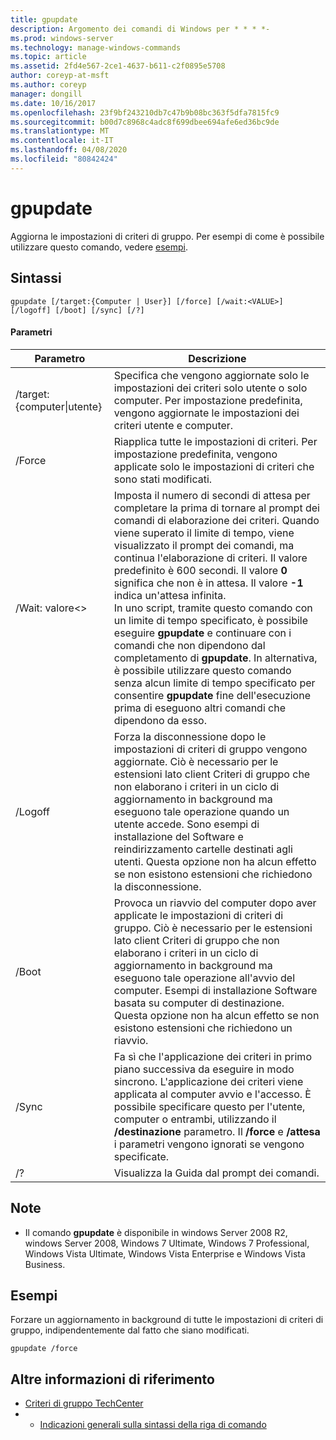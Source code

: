 ```yaml
---
title: gpupdate
description: Argomento dei comandi di Windows per * * * *-
ms.prod: windows-server
ms.technology: manage-windows-commands
ms.topic: article
ms.assetid: 2fd4e567-2ce1-4637-b611-c2f0895e5708
author: coreyp-at-msft
ms.author: coreyp
manager: dongill
ms.date: 10/16/2017
ms.openlocfilehash: 23f9bf243210db7c47b9b08bc363f5dfa7815fc9
ms.sourcegitcommit: b00d7c8968c4adc8f699dbee694afe6ed36bc9de
ms.translationtype: MT
ms.contentlocale: it-IT
ms.lasthandoff: 04/08/2020
ms.locfileid: "80842424"
---
```

# <a name="gpupdate"></a>gpupdate

Aggiorna le impostazioni di criteri di gruppo. Per esempi di come è possibile utilizzare questo comando, vedere [esempi](#examples).

## <a name="syntax"></a>Sintassi

```
gpupdate [/target:{Computer | User}] [/force] [/wait:<VALUE>] [/logoff] [/boot] [/sync] [/?]
```

#### <a name="parameters"></a>Parametri

|     Parametro     |                                                                                                                                                                                                                                                                                                                             Descrizione                                                                                                                                                                                                                                                                                                                             |
|-------------------|---------------------------------------------------------------------------------------------------------------------------------------------------------------------------------------------------------------------------------------------------------------------------------------------------------------------------------------------------------------------------------------------------------------------------------------------------------------------------------------------------------------------------------------------------------------------------------------------------------------------------------------------------------------------|
| /target: {computer\|utente} | Specifica che vengono aggiornate solo le impostazioni dei criteri solo utente o solo computer. Per impostazione predefinita, vengono aggiornate le impostazioni dei criteri utente e computer.                                                                                                                                                                                                                                                                                                                                |
|      /Force       |                                                                                                                                                                                                                                                                                   Riapplica tutte le impostazioni di criteri. Per impostazione predefinita, vengono applicate solo le impostazioni di criteri che sono stati modificati.                                                                                                                                                                                                                                                                                    |
|  /Wait: valore\<>   | Imposta il numero di secondi di attesa per completare la prima di tornare al prompt dei comandi di elaborazione dei criteri. Quando viene superato il limite di tempo, viene visualizzato il prompt dei comandi, ma continua l'elaborazione di criteri. Il valore predefinito è 600 secondi. Il valore **0** significa che non è in attesa. Il valore **-1** indica un'attesa infinita.</br>In uno script, tramite questo comando con un limite di tempo specificato, è possibile eseguire **gpupdate** e continuare con i comandi che non dipendono dal completamento di **gpupdate**. In alternativa, è possibile utilizzare questo comando senza alcun limite di tempo specificato per consentire **gpupdate** fine dell'esecuzione prima di eseguono altri comandi che dipendono da esso. |
|      /Logoff      |                                                                                                                                   Forza la disconnessione dopo le impostazioni di criteri di gruppo vengono aggiornate. Ciò è necessario per le estensioni lato client Criteri di gruppo che non elaborano i criteri in un ciclo di aggiornamento in background ma eseguono tale operazione quando un utente accede. Sono esempi di installazione del Software e reindirizzamento cartelle destinati agli utenti. Questa opzione non ha alcun effetto se non esistono estensioni che richiedono la disconnessione.                                                                                                                                    |
|       /Boot       |                                                                                                                                       Provoca un riavvio del computer dopo aver applicate le impostazioni di criteri di gruppo. Ciò è necessario per le estensioni lato client Criteri di gruppo che non elaborano i criteri in un ciclo di aggiornamento in background ma eseguono tale operazione all'avvio del computer. Esempi di installazione Software basata su computer di destinazione. Questa opzione non ha alcun effetto se non esistono estensioni che richiedono un riavvio.                                                                                                                                        |
|       /Sync       |                                                                                                                                                                              Fa sì che l'applicazione dei criteri in primo piano successiva da eseguire in modo sincrono. L'applicazione dei criteri viene applicata al computer avvio e l'accesso. È possibile specificare questo per l'utente, computer o entrambi, utilizzando il **/destinazione** parametro. Il **/force** e **/attesa** i parametri vengono ignorati se vengono specificate.                                                                                                                                                                               |
|        /?         |                                                                                                                                                                                                                                                                                                                Visualizza la Guida dal prompt dei comandi.                                                                                                                                                                                                                                                                                                                 |

## <a name="remarks"></a>Note

-   Il comando **gpupdate** è disponibile in windows Server 2008 R2, windows Server 2008, Windows 7 Ultimate, Windows 7 Professional, Windows Vista Ultimate, Windows Vista Enterprise e Windows Vista Business.

## <a name="examples"></a>Esempi

Forzare un aggiornamento in background di tutte le impostazioni di criteri di gruppo, indipendentemente dal fatto che siano modificati.

```
gpupdate /force
```

## <a name="additional-references"></a>Altre informazioni di riferimento

-   [Criteri di gruppo TechCenter](https://go.microsoft.com/fwlink/?LinkID=145531)
-   - [Indicazioni generali sulla sintassi della riga di comando](command-line-syntax-key.md)
